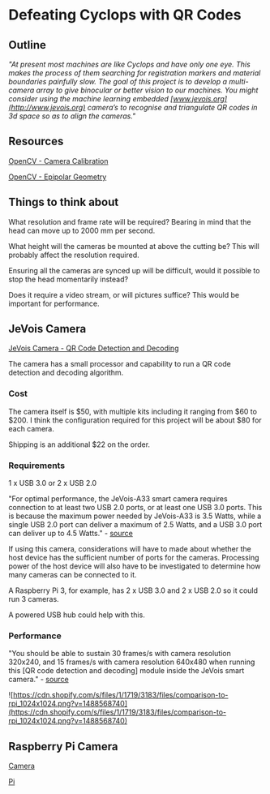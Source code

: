 # Defeating Cyclops with QR Codes

## Outline

*"At present most machines are like Cyclops and have only one eye. This makes the process of them searching for  registration markers and material boundaries painfully slow. The goal of this project is to develop a multi-camera array to give binocular or  better vision to our machines. You might consider using the machine learning embedded [www.jevois.org](http://www.jevois.org) camera’s to recognise and triangulate QR codes in 3d space so as to align the cameras."*



## Resources

[OpenCV - Camera Calibration](https://opencv-python-tutroals.readthedocs.io/en/latest/py_tutorials/py_calib3d/py_calibration/py_calibration.html#calibration)

[OpenCV - Epipolar Geometry](https://opencv-python-tutroals.readthedocs.io/en/latest/py_tutorials/py_calib3d/py_epipolar_geometry/py_epipolar_geometry.html)



## Things to think about

What resolution and frame rate will be required? Bearing in mind that the head can move up to 2000 mm per second. 

What height will the cameras be mounted at above the cutting be? This will probably affect the resolution required.

Ensuring all the cameras are synced up will be difficult, would it possible to stop the head momentarily instead? 

Does it require a video stream, or will pictures suffice? This would be important for performance.



## JeVois Camera

[JeVois Camera - QR Code Detection and Decoding](http://jevois.org/moddoc/DemoQRcode/modinfo.html)

The camera has a small processor and capability to run a QR code detection and decoding algorithm. 

### Cost

The camera itself is $50, with multiple kits including it ranging from $60 to $200. I think the configuration required for this project will be about $80 for each camera.

Shipping is an additional $22 on the order.



### Requirements

1 x USB 3.0 or 2 x USB 2.0

"For optimal performance, the JeVois-A33 smart camera requires  connection to at least two USB 2.0 ports, or at least one USB 3.0 ports. This is because the maximum power needed by JeVois-A33 is 3.5 Watts,  while a single USB 2.0 port can deliver a maximum of 2.5 Watts, and a  USB 3.0 port can deliver up to 4.5 Watts." - [source](https://www.jevoisinc.com/products/mini-usb-y-cable-2-5-feet-80cm-long)

If using this camera, considerations will have to made about whether the host device has the sufficient number of ports for the cameras. Processing power of the host device will also have to be investigated to determine how many cameras can be connected to it.

A Raspberry Pi 3, for example, has 2 x USB 3.0 and 2 x USB 2.0 so it could run 3 cameras. 

A powered USB hub could help with this.



### Performance

"You should be able to sustain 30 frames/s with camera resolution  320x240, and 15 frames/s with camera resolution 640x480 when running  this [QR code detection and decoding] module inside the JeVois smart camera." - [source](https://www.jevoisinc.com/collections/jevois-hardware/products/jevois-a33-smart-camera-beginner-turnkey-kit?variant=38827654090)



![https://cdn.shopify.com/s/files/1/1719/3183/files/comparison-to-rpi_1024x1024.png?v=1488568740](https://cdn.shopify.com/s/files/1/1719/3183/files/comparison-to-rpi_1024x1024.png?v=1488568740)



## Raspberry Pi Camera

[Camera](https://thepihut.com/products/raspberry-pi-camera-module)

[Pi](https://thepihut.com/products/raspberry-pi-4-model-b)





